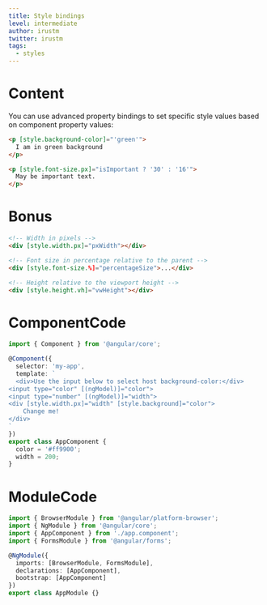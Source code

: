 ```yaml
---
title: Style bindings
level: intermediate
author: irustm
twitter: irustm
tags:
  - styles
---
```

# Content
You can use advanced property bindings to set specific style values based on component property values: 

```html
<p [style.background-color]="'green'">
  I am in green background
</p>

<p [style.font-size.px]="isImportant ? '30' : '16'">
  May be important text.
</p>

```


# Bonus

```html
<!-- Width in pixels -->
<div [style.width.px]="pxWidth"></div>

<!-- Font size in percentage relative to the parent -->
<div [style.font-size.%]="percentageSize">...</div>

<!-- Height relative to the viewport height -->
<div [style.height.vh]="vwHeight"></div>
```
# ComponentCode
```typescript 
import { Component } from '@angular/core';

@Component({
  selector: 'my-app',
  template: `
  <div>Use the input below to select host background-color:</div>
<input type="color" [(ngModel)]="color">
<input type="number" [(ngModel)]="width">
<div [style.width.px]="width" [style.background]="color">
    Change me!
</div> 
`
})
export class AppComponent {
  color = '#ff9900';
  width = 200;
}
```

# ModuleCode
```typescript  
import { BrowserModule } from '@angular/platform-browser';
import { NgModule } from '@angular/core';
import { AppComponent } from './app.component';
import { FormsModule } from '@angular/forms';

@NgModule({
  imports: [BrowserModule, FormsModule],
  declarations: [AppComponent],
  bootstrap: [AppComponent]
})
export class AppModule {}
```
